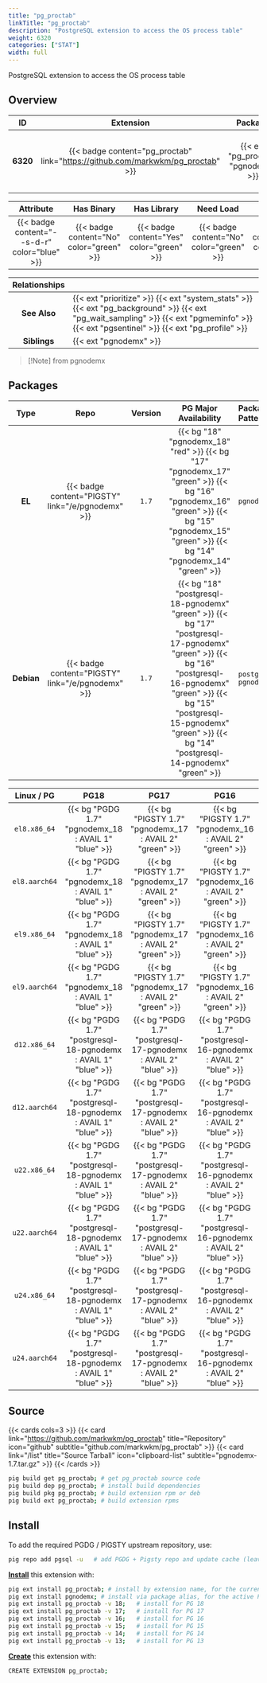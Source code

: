 ```yaml
---
title: "pg_proctab"
linkTitle: "pg_proctab"
description: "PostgreSQL extension to access the OS process table"
weight: 6320
categories: ["STAT"]
width: full
---
```


PostgreSQL extension to access the OS process table


## Overview

|    ID    | Extension |  Package   | Version |        Category        |           License            |       Language       |
|:--------:|:---------:|:----------:|:-------:|:----------------------:|:----------------------------:|:--------------------:|
| **6320** | {{< badge content="pg_proctab" link="https://github.com/markwkm/pg_proctab" >}} | {{< ext "pg_proctab" "pgnodemx" >}} | `1.7` | {{< category "STAT" >}} | {{< license "BSD 3-Clause" >}} | {{< language "C" >}} |


|  Attribute | Has Binary | Has Library | Need Load | Has DDL | Relocatable | Trusted |
|:----------:|:----------:|:-----------:|:---------:|:-------:|:-----------:|:-------:|
| {{< badge content="--s-d-r" color="blue" >}} | {{< badge content="No" color="green" >}} | {{< badge content="Yes" color="green" >}} | {{< badge content="No" color="green" >}} | {{< badge content="Yes" color="green" >}} | {{< badge content="yes" color="green" >}} | {{< badge content="no" color="red" >}} |


| **Relationships** |   |
|:-----------------:|:----|
|   **See Also**    | {{< ext "prioritize" >}} {{< ext "system_stats" >}} {{< ext "pg_background" >}} {{< ext "pg_wait_sampling" >}} {{< ext "pgmeminfo" >}} {{< ext "pgsentinel" >}} {{< ext "pg_profile" >}} |
|    **Siblings**   | {{< ext "pgnodemx" >}} |

> [!Note] from pgnodemx


## Packages

| Type | Repo | Version | PG Major Availability | Package Pattern | Dependencies |
|:----:|:----:|:-------:|:---------------------:|:----------------|:------------:|
| **EL** | {{< badge content="PIGSTY" link="/e/pgnodemx" >}} | `1.7` | {{< bg "18" "pgnodemx_18" "red" >}} {{< bg "17" "pgnodemx_17" "green" >}} {{< bg "16" "pgnodemx_16" "green" >}} {{< bg "15" "pgnodemx_15" "green" >}} {{< bg "14" "pgnodemx_14" "green" >}} | `pgnodemx_$v` | - |
| **Debian** | {{< badge content="PIGSTY" link="/e/pgnodemx" >}} | `1.7` | {{< bg "18" "postgresql-18-pgnodemx" "green" >}} {{< bg "17" "postgresql-17-pgnodemx" "green" >}} {{< bg "16" "postgresql-16-pgnodemx" "green" >}} {{< bg "15" "postgresql-15-pgnodemx" "green" >}} {{< bg "14" "postgresql-14-pgnodemx" "green" >}} | `postgresql-$v-pgnodemx` | - |


| **Linux** / **PG** |                  **PG18**                   |                  **PG17**                   |                  **PG16**                   |                  **PG15**                   |                  **PG14**                   |
|:------------------:|:-------------------------------------------:|:-------------------------------------------:|:-------------------------------------------:|:-------------------------------------------:|:-------------------------------------------:|
|    `el8.x86_64`    | {{< bg "PGDG 1.7" "pgnodemx_18 : AVAIL 1" "blue" >}} | {{< bg "PIGSTY 1.7" "pgnodemx_17 : AVAIL 2" "green" >}} | {{< bg "PIGSTY 1.7" "pgnodemx_16 : AVAIL 2" "green" >}} | {{< bg "PIGSTY 1.7" "pgnodemx_15 : AVAIL 2" "green" >}} | {{< bg "PIGSTY 1.7" "pgnodemx_14 : AVAIL 2" "green" >}} |
|    `el8.aarch64`    | {{< bg "PGDG 1.7" "pgnodemx_18 : AVAIL 1" "blue" >}} | {{< bg "PIGSTY 1.7" "pgnodemx_17 : AVAIL 2" "green" >}} | {{< bg "PIGSTY 1.7" "pgnodemx_16 : AVAIL 2" "green" >}} | {{< bg "PIGSTY 1.7" "pgnodemx_15 : AVAIL 2" "green" >}} | {{< bg "PIGSTY 1.7" "pgnodemx_14 : AVAIL 2" "green" >}} |
|    `el9.x86_64`    | {{< bg "PGDG 1.7" "pgnodemx_18 : AVAIL 1" "blue" >}} | {{< bg "PIGSTY 1.7" "pgnodemx_17 : AVAIL 2" "green" >}} | {{< bg "PIGSTY 1.7" "pgnodemx_16 : AVAIL 2" "green" >}} | {{< bg "PIGSTY 1.7" "pgnodemx_15 : AVAIL 2" "green" >}} | {{< bg "PIGSTY 1.7" "pgnodemx_14 : AVAIL 2" "green" >}} |
|    `el9.aarch64`    | {{< bg "PGDG 1.7" "pgnodemx_18 : AVAIL 1" "blue" >}} | {{< bg "PIGSTY 1.7" "pgnodemx_17 : AVAIL 2" "green" >}} | {{< bg "PIGSTY 1.7" "pgnodemx_16 : AVAIL 2" "green" >}} | {{< bg "PIGSTY 1.7" "pgnodemx_15 : AVAIL 2" "green" >}} | {{< bg "PIGSTY 1.7" "pgnodemx_14 : AVAIL 2" "green" >}} |
|    `d12.x86_64`    | {{< bg "PGDG 1.7" "postgresql-18-pgnodemx : AVAIL 1" "blue" >}} | {{< bg "PGDG 1.7" "postgresql-17-pgnodemx : AVAIL 2" "blue" >}} | {{< bg "PGDG 1.7" "postgresql-16-pgnodemx : AVAIL 2" "blue" >}} | {{< bg "PGDG 1.7" "postgresql-15-pgnodemx : AVAIL 2" "blue" >}} | {{< bg "PGDG 1.7" "postgresql-14-pgnodemx : AVAIL 2" "blue" >}} |
|    `d12.aarch64`    | {{< bg "PGDG 1.7" "postgresql-18-pgnodemx : AVAIL 1" "blue" >}} | {{< bg "PGDG 1.7" "postgresql-17-pgnodemx : AVAIL 2" "blue" >}} | {{< bg "PGDG 1.7" "postgresql-16-pgnodemx : AVAIL 2" "blue" >}} | {{< bg "PGDG 1.7" "postgresql-15-pgnodemx : AVAIL 2" "blue" >}} | {{< bg "PGDG 1.7" "postgresql-14-pgnodemx : AVAIL 2" "blue" >}} |
|    `u22.x86_64`    | {{< bg "PGDG 1.7" "postgresql-18-pgnodemx : AVAIL 1" "blue" >}} | {{< bg "PGDG 1.7" "postgresql-17-pgnodemx : AVAIL 2" "blue" >}} | {{< bg "PGDG 1.7" "postgresql-16-pgnodemx : AVAIL 2" "blue" >}} | {{< bg "PGDG 1.7" "postgresql-15-pgnodemx : AVAIL 2" "blue" >}} | {{< bg "PGDG 1.7" "postgresql-14-pgnodemx : AVAIL 2" "blue" >}} |
|    `u22.aarch64`    | {{< bg "PGDG 1.7" "postgresql-18-pgnodemx : AVAIL 1" "blue" >}} | {{< bg "PGDG 1.7" "postgresql-17-pgnodemx : AVAIL 2" "blue" >}} | {{< bg "PGDG 1.7" "postgresql-16-pgnodemx : AVAIL 2" "blue" >}} | {{< bg "PGDG 1.7" "postgresql-15-pgnodemx : AVAIL 2" "blue" >}} | {{< bg "PGDG 1.7" "postgresql-14-pgnodemx : AVAIL 2" "blue" >}} |
|    `u24.x86_64`    | {{< bg "PGDG 1.7" "postgresql-18-pgnodemx : AVAIL 1" "blue" >}} | {{< bg "PGDG 1.7" "postgresql-17-pgnodemx : AVAIL 2" "blue" >}} | {{< bg "PGDG 1.7" "postgresql-16-pgnodemx : AVAIL 2" "blue" >}} | {{< bg "PGDG 1.7" "postgresql-15-pgnodemx : AVAIL 2" "blue" >}} | {{< bg "PGDG 1.7" "postgresql-14-pgnodemx : AVAIL 2" "blue" >}} |
|    `u24.aarch64`    | {{< bg "PGDG 1.7" "postgresql-18-pgnodemx : AVAIL 1" "blue" >}} | {{< bg "PGDG 1.7" "postgresql-17-pgnodemx : AVAIL 2" "blue" >}} | {{< bg "PGDG 1.7" "postgresql-16-pgnodemx : AVAIL 2" "blue" >}} | {{< bg "PGDG 1.7" "postgresql-15-pgnodemx : AVAIL 2" "blue" >}} | {{< bg "PGDG 1.7" "postgresql-14-pgnodemx : AVAIL 2" "blue" >}} |


## Source

{{< cards cols=3 >}}
{{< card link="https://github.com/markwkm/pg_proctab" title="Repository" icon="github" subtitle="github.com/markwkm/pg_proctab" >}}
{{< card link="/list" title="Source Tarball" icon="clipboard-list" subtitle="pgnodemx-1.7.tar.gz" >}}
{{< /cards >}}


```bash
pig build get pg_proctab; # get pg_proctab source code
pig build dep pg_proctab; # install build dependencies
pig build pkg pg_proctab; # build extension rpm or deb
pig build ext pg_proctab; # build extension rpms
```


## Install

To add the required PGDG / PIGSTY upstream repository, use:

```bash
pig repo add pgsql -u   # add PGDG + Pigsty repo and update cache (leave existing repos)
```

[**Install**](https://ext.pgsty.com/usage/install) this extension with:

```bash
pig ext install pg_proctab; # install by extension name, for the current active PG version
pig ext install pgnodemx; # install via package alias, for the active PG version
pig ext install pg_proctab -v 18;   # install for PG 18
pig ext install pg_proctab -v 17;   # install for PG 17
pig ext install pg_proctab -v 16;   # install for PG 16
pig ext install pg_proctab -v 15;   # install for PG 15
pig ext install pg_proctab -v 14;   # install for PG 14
pig ext install pg_proctab -v 13;   # install for PG 13

```

[**Create**](https://ext.pgsty.com/usage/create) this extension with:

```bash
CREATE EXTENSION pg_proctab;
```

